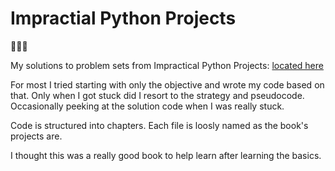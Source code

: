 # Impractial Python Projects

📗📗📗

My solutions to problem sets from Impractical Python Projects: 
[located here](https://nostarch.com/impracticalpythonprojects)

For most I tried starting with only the objective and wrote my code based on that.
Only when I got stuck did I resort to the strategy and pseudocode. 
Occasionally peeking at the solution code when I was really stuck.

Code is structured into chapters. Each file is loosly named as the book's projects are.

I thought this was a really good book to help learn after learning the basics.